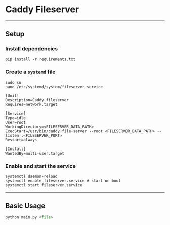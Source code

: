# Caddy Fileserver

---

## Setup

### Install dependencies

```shell
pip install -r requirements.txt
```

### Create a `systemd` file

```shell
sudo su
nano /etc/systemd/system/fileserver.service
```

```shell
[Unit]
Description=Caddy fileserver
Requires=network.target

[Service]
Type=idle
User=root
WorkingDirectory=<FILESERVER_DATA_PATH>
ExecStart=/usr/bin/caddy file-server --root <FILESERVER_DATA_PATH> --listen :<FILESERVER_PORT>
Restart=always

[Install]
WantedBy=multi-user.target
```

### Enable and start the service

```shell
systemctl daemon-reload
systemctl enable fileserver.service # start on boot
systemctl start fileserver.service
```

---

## Basic Usage

```python
python main.py <file>
```
